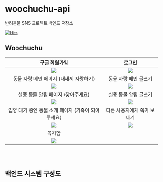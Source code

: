 # woochuchu-api
반려동물 SNS 프로젝트 백엔드 저장소

[![Hits](https://hits.seeyoufarm.com/api/count/incr/badge.svg?url=https%3A%2F%2Fgithub.com%2Flike-lion-woochuchu%2Fwoochuchu-api%2F&count_bg=%2379C83D&title_bg=%23555555&icon=&icon_color=%23E7E7E7&title=hits&edge_flat=false)](https://hits.seeyoufarm.com)


## Woochuchu
<!--사용 gif -->
|구글 회원가입|로그인|
|:-:|:-:|
|<img src=https://user-images.githubusercontent.com/75655613/151791784-45d7be40-0010-4edc-93f6-48496b8cc0eb.gif>|<img src=https://user-images.githubusercontent.com/75655613/151791899-7326f135-fd20-484f-8711-29ab24b4434b.gif>|
|동물 자랑 메인 페이지 (내새끼 자랑하기) |동물 자랑 메인 글쓰기|
|<img src=https://user-images.githubusercontent.com/75655613/151792120-4625a17c-f76e-4009-b571-b808333840e1.gif>|<img src=https://user-images.githubusercontent.com/75655613/151792132-1897d64f-6c04-47e6-a751-17eff114206b.gif>|
|실종 동물 알림 페이지 (찾아주세요) |실종 동물 알림 글쓰기|
|<img src=https://user-images.githubusercontent.com/75655613/151792895-1f43c6dd-cb97-4cc1-bacf-5ad7b61834b1.gif>|<img src=https://user-images.githubusercontent.com/75655613/151793121-5b3f23ea-bcb7-464d-815e-0b8c3cb6cfde.gif>|
|입양 대기 중인 동물 소개 페이지 (가족이 되어주세요) |다른 사용자에게 쪽지 보내기|
|<img src=https://user-images.githubusercontent.com/75655613/151792785-c2bd7238-2fc4-4bec-9c72-c3227ddb9953.gif>|<img src=https://user-images.githubusercontent.com/75655613/151793148-bebe79e0-dbd4-4b81-b07b-13575a382019.gif>|
|쪽지함|
|<img src=https://user-images.githubusercontent.com/75655613/151793179-59d84f5e-ceaf-4ddc-88e3-a84576a90e62.gif>|

<br><br>
## 백엔드 시스템 구성도


